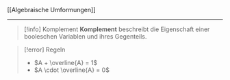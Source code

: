 [[Algebraische Umformungen]]

---

> [!info] Komplement
> **Komplement** beschreibt die Eigenschaft einer booleschen Variablen und ihres Gegenteils.

> [!error] Regeln
> - $A + \overline{A} = 1$
> - $A \cdot \overline{A} = 0$
